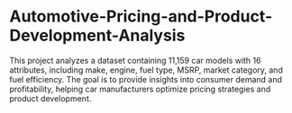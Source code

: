 # Automotive-Pricing-and-Product-Development-Analysis
This project analyzes a dataset containing 11,159 car models with 16 attributes, including make, engine, fuel type, MSRP, market category, and fuel efficiency. The goal is to provide insights into consumer demand and profitability, helping car manufacturers optimize pricing strategies and product development.
